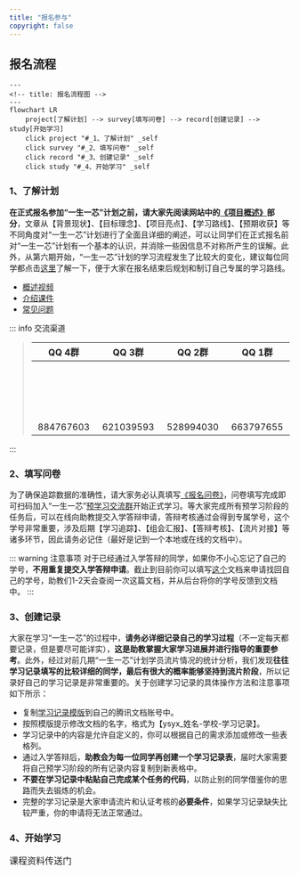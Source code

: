 ```yaml
---
title: "报名参与"
copyright: false
---
```


## 报名流程

```mermaid
---
<!-- title: 报名流程图 -->
---
flowchart LR
    project[了解计划] --> survey[填写问卷] --> record[创建记录] --> study[开始学习]
    click project "#_1、了解计划" _self
    click survey "#_2、填写问卷" _self
    click record "#_3、创建记录" _self
    click study "#_4、开始学习" _self
```

### 1、了解计划

**在正式报名参加“一生一芯”计划之前，请大家先阅读网站中的[《项目概述》](/project/project-intro.html)部分**，文章从【背景现状】、【目标理念】、【项目亮点】、【学习路线】、【预期收获】等不同角度对“一生一芯”计划进行了全面且详细的阐述，可以让同学们在正式报名前对“一生一芯”计划有一个基本的认识，并消除一些因信息不对称所产生的误解。此外，从第六期开始，“一生一芯”计划的学习流程发生了比较大的变化，建议每位同学都点击[这里](https://docs.qq.com/doc/DY1huTURndXpTdlZW)了解一下，便于大家在报名结束后规划和制订自己专属的学习路线。

<!-- <BiliBili bvid="BV12e4y1Y76i" /> -->

- [概述视频](https://www.bilibili.com/video/BV12e4y1Y76i/)
- [介绍课件](https://ysyx.oscc.cc/slides/2205/01.html#/)
- [常见问题](/project/project-faq.html)

::: info 交流渠道
> | QQ 4群 | QQ 3群 <el-badge value="已满"></el-badge> | QQ 2群 <el-badge value="已满"></el-badge> | QQ 1群 <el-badge value="已满"></el-badge> |
> |:---:|:---:|:---:|:---:|
> | <a qrcode-container :href="qrcodeQQGroup4" target="_blank"><qrcode-vue :value="qrcodeQQGroup4" :render-as="qrcodeRenderAs" :margin="qrcodeMargin" :level="qrcodeLevel" /></a> | <a qrcode-container :href="qrcodeQQGroup3" target="_blank"><qrcode-vue :value="qrcodeQQGroup3" :render-as="qrcodeRenderAs" :margin="qrcodeMargin" :level="qrcodeLevel" /></a> | <a qrcode-container :href="qrcodeQQGroup2" target="_blank"><qrcode-vue :value="qrcodeQQGroup2" :render-as="qrcodeRenderAs" :margin="qrcodeMargin" :level="qrcodeLevel" /></a> | <a qrcode-container :href="qrcodeQQGroup1" target="_blank"><qrcode-vue :value="qrcodeQQGroup1" :render-as="qrcodeRenderAs" :margin="qrcodeMargin" :level="qrcodeLevel" /></a> |
> | <a :href="qrcodeQQGroup4" target="_blank">884767603</a> | <a :href="qrcodeQQGroup3" target="_blank">621039593</a> | <a :href="qrcodeQQGroup2" target="_blank">528994030</a> | <a :href="qrcodeQQGroup1" target="_blank">663797655</a> |
:::

<style lang="scss" scoped>
    [qrcode-container] {
        display: block;
        border-radius: 5px;
        overflow: hidden;
        width: 100px;
        height: 100px;
    }
</style>

<script>
    import QrcodeVue from "qrcode.vue";

    export default {
        data() {
            return {
                qrcodeRenderAs: "svg",
                qrcodeMargin: 3,
                qrcodeLevel: "L",
                qrcodeQQGroup1: "https://qm.qq.com/cgi-bin/qm/qr?k=qfzc76aZKhWiGsvvwyD0FKItOzT4oOAM&authKey=GZkf718BlVaHpRoAvWWI89nK+Mx3AF5pDmPgkhByS29A6mUzokmRaBjtCFwDRnGx&noverify=0",
                qrcodeQQGroup2: "https://qm.qq.com/cgi-bin/qm/qr?k=CpWjuhJiMhyf3vLL5d3mFKoknUPhI0-w&authKey=S1VNGrCvTn4wkwk0UQVKTZbhXBay0jHN6D4eQ7DHPuFTYoKLuyDHIAKwyHWPl3sm&noverify=0",
                qrcodeQQGroup3: "http://qm.qq.com/cgi-bin/qm/qr?_wv=1027&k=Z3w4cAQ3YMp1SGhKVEYE6_C0w2XzJEhO&authKey=3nj56P2ItNDezb9o%2FgqaOs09%2FNX0UWLSRXM41FpQ6Vua8iQRGWI%2FvNNHdRRdtTLu&noverify=0&group_code=621039593",
                qrcodeQQGroup4: "http://qm.qq.com/cgi-bin/qm/qr?_wv=1027&k=7iD9lathCpImxEJ6nQdaIaSIBkC65nhm&authKey=dQTKi%2Fz3zM2LtJdmzDIlCiMNOSpbdh4NFHYCVW2rm7RAAISdvNwSoNVZ9DP6ukdv&noverify=0&group_code=884767063"
            }
        },
        components: {
            QrcodeVue
        }
    }
</script>

<!-- ::: warning 活动公告
第六期“一生一芯”计划即将于2023年7月2日启动，待第六期宣讲会结束后会重新开启报名通道。具体情况请查看[首页公告](/)。
::: -->

### 2、填写问卷

<!-- ::: warning
第六期启动会结束后公布。
::: -->

为了确保追踪数据的准确性，请大家务必认真填写[《报名问卷》](https://www.wenjuan.com/s/YRBnamK/)，问卷填写完成即可扫码加入“一生一芯”[预学习交流群](https://docs.qq.com/doc/DSU1teVZLR1hDcG9P)开始正式学习。等大家完成所有预学习阶段的任务后，可以在线向助教提交入学答辩申请，答辩考核通过会得到专属学号，这个学号非常重要，涉及后期【学习追踪】、【组会汇报】、【答辩考核】、【流片对接】等诸多环节，因此请务必记住（最好是记到一个本地或在线的文档中）。

::: warning 注意事项
对于已经通过入学答辩的同学，如果你不小心忘记了自己的学号，**不用重复提交入学答辩申请**。截止到目前你可以填写[这个](https://docs.qq.com/sheet/DT0tNUENtZ2RHWWJ2?tab=BB08J2)文档来申请找回自己的学号，助教们1-2天会查阅一次这篇文档，并从后台将你的学号反馈到文档中。
:::

### 3、创建记录

<!-- ::: warning
第六期启动会结束后公布。
::: -->

大家在学习“一生一芯”的过程中，**请务必详细记录自己的学习过程**（不一定每天都要记录，但是要尽可能详实），**这是助教掌握大家学习进展并进行指导的重要参考**。此外，经过对前几期“一生一芯”计划学员流片情况的统计分析，我们发现**往往学习记录填写的比较详细的同学，最后有很大的概率能够坚持到流片阶段**，所以记录好自己的学习记录是非常重要的。关于创建学习记录的具体操作方法和注意事项如下所示：

- 复制[学习记录模版](https://docs.qq.com/sheet/DT2RPaWFzVGlzaG1T)到自己的腾讯文档账号中。
- 按照模版提示修改文档的名字，格式为【ysyx_姓名-学校-学习记录】。
- 学习记录中的内容是允许自定义的，你可以根据自己的需求添加或修改一些表格列。
- 通过入学答辩后，**助教会为每一位同学再创建一个学习记录表**，届时大家需要将自己预学习阶段的所有记录内容复制到新表格中。
- **不要在学习记录中粘贴自己完成某个任务的代码**，以防止别的同学借鉴你的思路而失去锻炼的机会。
- 完整的学习记录是大家申请流片和认证考核的**必要条件**，如果学习记录缺失比较严重，你的申请将无法正常通过。

### 4、开始学习

<el-row justify="center">
    <el-button size="large"
               type="primary"
               style="height:45px; font-size:16px;"
               @click="jumpToCourseHome">课程资料传送门
    </el-button>
</el-row>

<script setup>
    const jumpToCourseHome = () => {
        window.open("https://ysyx.oscc.cc/docs/", "_blank");
    }
</script>
